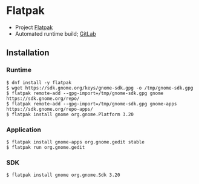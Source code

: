 Flatpak
=======

  * Project [Flatpak](http://flatpak.org/)
  * Automated runtime build; [GitLab](https://gitlab.com/gbraad/flatpak-runtime-build)


Installation
------------

### Runtime
```
$ dnf install -y flatpak
$ wget https://sdk.gnome.org/keys/gnome-sdk.gpg -o /tmp/gnome-sdk.gpg
$ flatpak remote-add --gpg-import=/tmp/gnome-sdk.gpg gnome https://sdk.gnome.org/repo/
$ flatpak remote-add --gpg-import=/tmp/gnome-sdk.gpg gnome-apps https://sdk.gnome.org/repo-apps/
$ flatpak install gnome org.gnome.Platform 3.20
```

### Application
```
$ flatpak install gnome-apps org.gnome.gedit stable
$ flatpak run org.gnome.gedit
```

### SDK
```
$ flatpak install gnome org.gnome.Sdk 3.20
```
